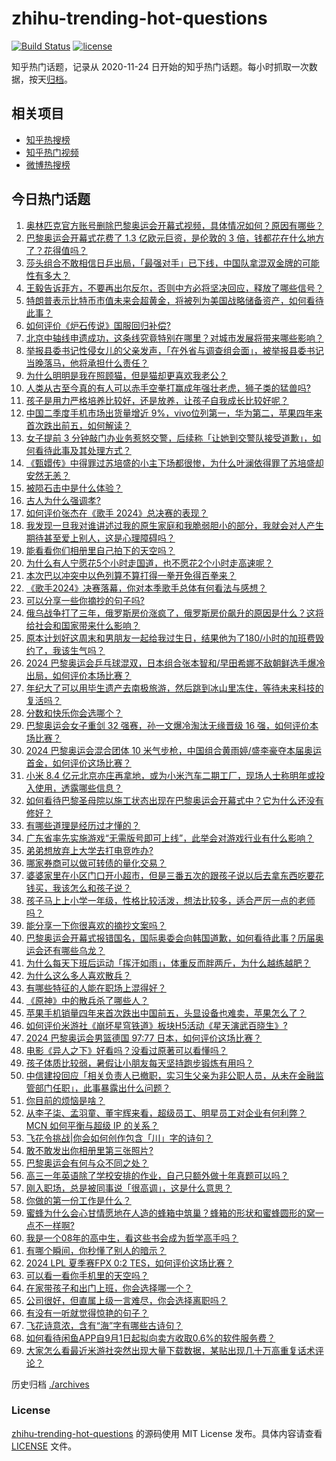 # zhihu-trending-hot-questions

[![Build Status](https://github.com/justjavac/zhihu-trending-hot-questions/workflows/ci/badge.svg?branch=master)](https://github.com/justjavac/zhihu-trending-hot-questions/actions)
[![license](https://img.shields.io/github/license/justjavac/zhihu-trending-hot-questions)](https://github.com/justjavac/zhihu-trending-hot-questions/blob/master/LICENSE)

知乎热门话题，记录从 2020-11-24
日开始的知乎热门话题。每小时抓取一次数据，按天[归档](./archives)。

## 相关项目

- [知乎热搜榜](https://github.com/justjavac/zhihu-trending-top-search)
- [知乎热门视频](https://github.com/justjavac/zhihu-trending-hot-video)
- [微博热搜榜](https://github.com/justjavac/weibo-trending-hot-search)

## 今日热门话题

<!-- BEGIN -->
<!-- 最后更新时间 Sun Jul 28 2024 13:18:28 GMT+0800 (China Standard Time) -->

1. [奥林匹克官方账号删除巴黎奥运会开幕式视频，具体情况如何？原因有哪些？](https://www.zhihu.com/question/662783536)
1. [巴黎奥运会开幕式花费了 1.3 亿欧元巨资，是伦敦的 3 倍，钱都花在什么地方了？花得值吗？](https://www.zhihu.com/question/662713684)
1. [莎头组合不敢相信日乒出局，「最强对手」已下线，中国队拿混双金牌的可能性有多大？](https://www.zhihu.com/question/662757357)
1. [王毅告诉菲方，不要再出尔反尔，否则中方必将坚决回应，释放了哪些信号？](https://www.zhihu.com/question/662719345)
1. [特朗普表示比特币市值未来会超黄金，将被列为美国战略储备资产，如何看待此事？](https://www.zhihu.com/question/662787232)
1. [如何评价《炉石传说》国服回归补偿?](https://www.zhihu.com/question/662791810)
1. [北京中轴线申遗成功，这条线究竟特别在哪里？对城市发展将带来哪些影响？](https://www.zhihu.com/question/662714639)
1. [举报县委书记性侵女儿的父亲发声，「在外省与调查组会面」，被举报县委书记当晚落马，他将承担什么责任？](https://www.zhihu.com/question/662708767)
1. [为什么明明是我在照顾猫，但是猫却更喜欢我老公？](https://www.zhihu.com/question/598606116)
1. [人类从古至今真的有人可以赤手空拳打赢成年强壮老虎，狮子类的猛兽吗?](https://www.zhihu.com/question/662760215)
1. [孩子是用力严格培养比较好，还是放养，让孩子自我成长比较好呢？](https://www.zhihu.com/question/508731556)
1. [中国二季度手机市场出货量增近 9%，vivo位列第一，华为第二，苹果四年来首次跌出前五，如何解读？](https://www.zhihu.com/question/662703384)
1. [女子提前 3 分钟敲门办业务惹怒交警，后续称「让她到交警队接受道歉」，如何看待此事及其处理方式？](https://www.zhihu.com/question/662708972)
1. [《甄嬛传》中得罪过苏培盛的小主下场都很惨，为什么叶澜依得罪了苏培盛却安然无恙？](https://www.zhihu.com/question/528123741)
1. [被陨石击中是什么体验？](https://www.zhihu.com/question/268859091)
1. [古人为什么强调孝?](https://www.zhihu.com/question/662465930)
1. [如何评价张杰在《歌手 2024》总决赛的表现？](https://www.zhihu.com/question/662661297)
1. [我发现一旦我对谁讲述过我的原生家庭和我脆弱胆小的部分，我就会对人产生期待甚至爱上别人，这是心理障碍吗？](https://www.zhihu.com/question/662279028)
1. [能看看你们相册里自己拍下的天空吗？](https://www.zhihu.com/question/662615993)
1. [为什么有人宁愿花5个小时走国道，也不愿花2个小时走高速呢？](https://www.zhihu.com/question/662017658)
1. [本次巴以冲突中以色列算不算打得一拳开免得百拳来？](https://www.zhihu.com/question/660144501)
1. [《歌手2024》决赛落幕，你对本季歌手总体有何看法与感想？](https://www.zhihu.com/question/662669550)
1. [可以分享一些你摘抄的句子吗?](https://www.zhihu.com/question/662784771)
1. [俄乌战争打了三年，俄罗斯房价涨疯了，俄罗斯房价飙升的原因是什么？这将给社会和国家带来什么影响？](https://www.zhihu.com/question/662650387)
1. [原本计划好这周末和男朋友一起给我过生日，结果他为了180/小时的加班费毁约了，我该生气吗？](https://www.zhihu.com/question/662405523)
1. [2024 巴黎奥运会乒乓球混双，日本组合张本智和/早田希娜不敌朝鲜选手爆冷出局，如何评价本场比赛？](https://www.zhihu.com/question/662757265)
1. [年纪大了可以用毕生遗产去南极旅游，然后跳到冰山里冻住，等待未来科技的复活吗？](https://www.zhihu.com/question/662703041)
1. [分数和快乐你会选哪个？](https://www.zhihu.com/question/662661733)
1. [巴黎奥运会女子重剑 32 强赛，孙一文爆冷淘汰无缘晋级 16 强，如何评价本场比赛？](https://www.zhihu.com/question/662743023)
1. [2024 巴黎奥运会混合团体 10 米气步枪，中国组合黄雨婷/盛李豪夺本届奥运首金，如何评价这场比赛？](https://www.zhihu.com/question/662723447)
1. [小米 8.4 亿元北京亦庄再拿地，或为小米汽车二期工厂，现场人士称明年或投入使用，透露哪些信息？](https://www.zhihu.com/question/662715321)
1. [如何看待巴黎圣母院以施工状态出现在巴黎奥运会开幕式中？它为什么还没有修好？](https://www.zhihu.com/question/662677555)
1. [有哪些道理是经历过才懂的？](https://www.zhihu.com/question/655961997)
1. [广东省率先实施游戏“无需版号即可上线”，此举会对游戏行业有什么影响？](https://www.zhihu.com/question/662662100)
1. [弟弟想放弃上大学去打电竞咋办?](https://www.zhihu.com/question/605640444)
1. [哪家券商可以做可转债的量化交易？](https://www.zhihu.com/question/506613179)
1. [婆婆家里在小区门口开小超市，但是三番五次的跟孩子说以后去拿东西吃要花钱买，我该怎么和孩子说？](https://www.zhihu.com/question/662524508)
1. [孩子马上上小学一年级，性格比较活泼，想法比较多，适合严厉一点的老师吗？](https://www.zhihu.com/question/657897061)
1. [能分享一下你很喜欢的摘抄文案吗？](https://www.zhihu.com/question/662586231)
1. [巴黎奥运会开幕式报错国名，国际奥委会向韩国道歉，如何看待此事？历届奥运会还有哪些乌龙？](https://www.zhihu.com/question/662708188)
1. [为什么每天下班后运动「挥汗如雨」，体重反而胖两斤，为什么越练越肥？](https://www.zhihu.com/question/662539633)
1. [为什么这么多人喜欢散兵？](https://www.zhihu.com/question/657264926)
1. [有哪些特征的人能在职场上混得好？](https://www.zhihu.com/question/662424755)
1. [《原神》中的散兵杀了哪些人？](https://www.zhihu.com/question/662578172)
1. [苹果手机销量四年来首次跌出中国前五，头显设备也难卖，苹果怎么了？](https://www.zhihu.com/question/662701210)
1. [如何评价米游社《崩坏星穹铁道》板块H5活动《星天演武百晓生》?](https://www.zhihu.com/question/662715112)
1. [2024 巴黎奥运会男篮德国 97:77 日本，如何评价这场比赛？](https://www.zhihu.com/question/662744796)
1. [电影《异人之下》好看吗？没看过原著可以看懂吗？](https://www.zhihu.com/question/662700338)
1. [孩子体质比较弱，暑假让小朋友每天坚持跑步锻炼有用吗？](https://www.zhihu.com/question/662039347)
1. [中信建投回应「相关负责人已撤职，实习生父亲为非公职人员，从未在金融监管部门任职」，此事暴露出什么问题？](https://www.zhihu.com/question/662746870)
1. [你目前的烦恼是啥？](https://www.zhihu.com/question/662107550)
1. [从李子柒、孟羽童、董宇辉来看，超级员工、明星员工对企业有何利弊？MCN 如何平衡与超级 IP 的关系？](https://www.zhihu.com/question/662647591)
1. [飞花令挑战|你会如何创作包含「川」字的诗句？](https://www.zhihu.com/question/662667421)
1. [敢不敢发出你相册里第三张照片?](https://www.zhihu.com/question/662440205)
1. [巴黎奥运会有何与众不同之处？](https://www.zhihu.com/question/662676289)
1. [高三一年英语除了学校安排的作业，自己只额外做十年真题可以吗？](https://www.zhihu.com/question/662540727)
1. [刚入职场，总是被同事说「很高调」，这是什么意思？](https://www.zhihu.com/question/660814294)
1. [你做的第一份工作是什么？](https://www.zhihu.com/question/659325120)
1. [蜜蜂为什么会心甘情愿地在人造的蜂箱中筑巢？蜂箱的形状和蜜蜂圆形的窝一点不一样啊?](https://www.zhihu.com/question/388194938)
1. [我是一个08年的高中生，看这些书会成为哲学高手吗？](https://www.zhihu.com/question/662583314)
1. [有哪个瞬间，你秒懂了别人的暗示？](https://www.zhihu.com/question/651481118)
1. [2024 LPL 夏季赛FPX 0:2 TES，如何评价这场比赛？](https://www.zhihu.com/question/662742871)
1. [可以看一看你手机里的天空吗？](https://www.zhihu.com/question/662546942)
1. [在家带孩子和出门上班，你会选择哪一个？](https://www.zhihu.com/question/660469906)
1. [公司很好，但直属上级一言难尽，你会选择离职吗？](https://www.zhihu.com/question/662273879)
1. [有没有一听就觉得惊艳的句子？](https://www.zhihu.com/question/602061656)
1. [飞花诗意浓，含有“海”字有哪些古诗句？](https://www.zhihu.com/question/662500273)
1. [如何看待闲鱼APP自9月1日起拟向卖方收取0.6%的软件服务费？](https://www.zhihu.com/question/662655625)
1. [大家怎么看最近米游社突然出现大量下载数据，某贴出现几十万高重复话术评论？](https://www.zhihu.com/question/662700825)

<!-- END -->

历史归档 [./archives](./archives)

### License

[zhihu-trending-hot-questions](https://github.com/justjavac/zhihu-trending-hot-questions)
的源码使用 MIT License 发布。具体内容请查看 [LICENSE](./LICENSE) 文件。
